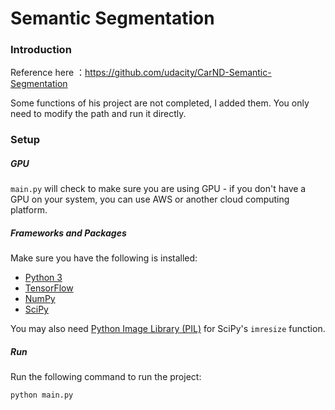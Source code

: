 # Semantic Segmentation
### Introduction
Reference here ：https://github.com/udacity/CarND-Semantic-Segmentation

Some functions of his project are not completed, I added them. 
You only need to modify the path and run it directly.

### Setup
##### GPU
`main.py` will check to make sure you are using GPU - if you don't have a GPU on your system, you can use AWS or another cloud computing platform.
##### Frameworks and Packages
Make sure you have the following is installed:
 - [Python 3](https://www.python.org/)
 - [TensorFlow](https://www.tensorflow.org/)
 - [NumPy](http://www.numpy.org/)
 - [SciPy](https://www.scipy.org/)

You may also need [Python Image Library (PIL)](https://pillow.readthedocs.io/) for SciPy's `imresize` function.


##### Run
Run the following command to run the project:
```
python main.py
```
